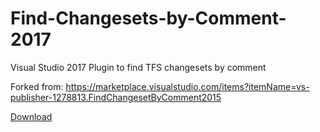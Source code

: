 # Find-Changesets-by-Comment-2017
Visual Studio 2017 Plugin to find TFS changesets by comment

Forked from: https://marketplace.visualstudio.com/items?itemName=vs-publisher-1278813.FindChangesetByComment2015

[Download](https://github.com/DanPatten/Find-Changesets-by-Comment-2017/raw/master/VSIX/Find%20Changeset%20By%20Comment%202017.vsix)
